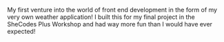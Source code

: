 My first venture into the world of front end development in the form of my very own weather application! I built this for my final project in the SheCodes Plus Workshop and had way more fun than I would have ever expected!
